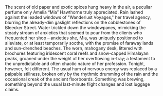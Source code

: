 The scent of old paper and exotic spices hung heavy in the air, a peculiar perfume only Amelia “Mia” Hawthorne truly appreciated.  Rain lashed against the leaded windows of "Wanderlust Voyages," her travel agency, blurring the already-dim gaslight reflections on the cobblestones of Bleecker Street.  Water trickled down the windowpanes, mimicking the steady stream of anxieties that seemed to pour from the clients who frequented her shop – anxieties she, Mia, was uniquely positioned to alleviate, or at least temporarily soothe, with the promise of faraway lands and sun-drenched beaches.  The worn, mahogany desk, littered with brochures featuring iridescent coral reefs and snow-capped Himalayan peaks, groaned under the weight of her overflowing in-tray; a testament to the unpredictable and often chaotic nature of her profession.  Tonight, however, felt different.  The usual hum of nervous energy was replaced by a palpable stillness, broken only by the rhythmic drumming of the rain and the occasional creak of the ancient floorboards.  Something was brewing, something beyond the usual last-minute flight changes and lost luggage claims.
